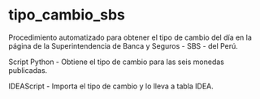 # tipo_cambio_sbs

Procedimiento automatizado para obtener el tipo de cambio del día en la página de la Superintendencia de Banca y Seguros - SBS - del Perú.

Script Python - Obtiene el tipo de cambio para las seis monedas publicadas.

IDEAScript - Importa el tipo de cambio y lo lleva a tabla IDEA.

